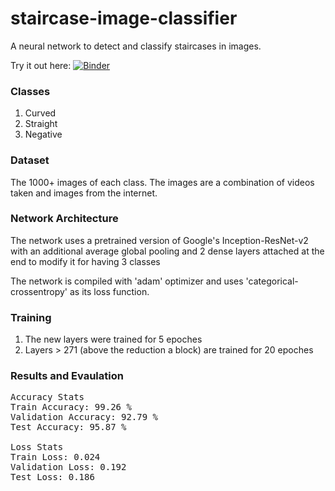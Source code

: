 # staircase-image-classifier
A neural network to detect and classify staircases in images.

Try it out here: [![Binder](https://mybinder.org/badge_logo.svg)](https://mybinder.org/v2/gh/BrandonTang89/Staircase-Image-Classifier/master?filepath=Stairs_Prediction_jsonnpy.ipynb)

### Classes
1. Curved
2. Straight
3. Negative

### Dataset
The 1000+ images of each class. The images are a combination of videos taken and images from the internet.

### Network Architecture
The network uses a pretrained version of Google's Inception-ResNet-v2 with an additional average global pooling and 2 dense layers attached at the end to modify it for having 3 classes

The network is compiled with 'adam' optimizer and uses 'categorical-crossentropy' as its loss function.

### Training
1. The new layers were trained for 5 epoches
2. Layers > 271 (above the reduction a block) are trained for 20 epoches

### Results and Evaulation
<pre>
Accuracy Stats
Train Accuracy: 99.26 %
Validation Accuracy: 92.79 %
Test Accuracy: 95.87 %

Loss Stats
Train Loss: 0.024
Validation Loss: 0.192
Test Loss: 0.186
</pre>
